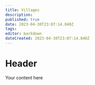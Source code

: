 ```yaml
---
title: Villages
description: 
published: true
date: 2023-04-30T23:07:14.840Z
tags: 
editor: markdown
dateCreated: 2023-04-30T23:07:14.840Z
---
```


# Header
Your content here
